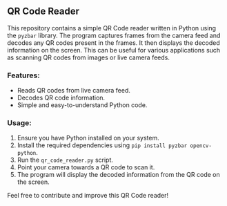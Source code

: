## QR Code Reader

This repository contains a simple QR Code reader written in Python using the `pyzbar` library. The program captures frames from the camera feed and decodes any QR codes present in the frames. It then displays the decoded information on the screen. This can be useful for various applications such as scanning QR codes from images or live camera feeds.

### Features:
- Reads QR codes from live camera feed.
- Decodes QR code information.
- Simple and easy-to-understand Python code.

### Usage:
1. Ensure you have Python installed on your system.
2. Install the required dependencies using `pip install pyzbar opencv-python`.
3. Run the `qr_code_reader.py` script.
4. Point your camera towards a QR code to scan it.
5. The program will display the decoded information from the QR code on the screen.

Feel free to contribute and improve this QR Code reader!
